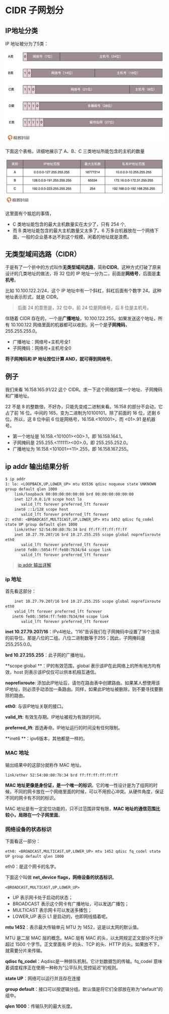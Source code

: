 # CIDR 子网划分

## IP地址分类

IP 地址被分为了5类：

![](assets/ip地址分类.jpg)

下面这个表格，详细地展示了 A、B、C 三类地址所能包含的主机的数量

![](assets/ip地址分类2.jpg)

这里面有个尴尬的事情，

* C 类地址能包含的最大主机数量实在太少了，只有 254 个,
* 而 B 类地址能包含的最大主机数量又太多了。6 万多台机器放在一个网络下面，一般的企业基本达不到这个规模，闲着的地址就是浪费。





## 无类型域间选路（CIDR）

于是有了一个折中的方式叫作**无类型域间选路**，简称**CIDR**。这种方式打破了原来设计的几类地址的做法，将 32 位的 IP 地址一分为二，前面是**网络号**，后面是**主机号**。

比如 10.100.122.2/24，这个 IP 地址中有一个斜杠，斜杠后面有个数字 24。这种地址表示形式，就是 CIDR。

> 后面 24 的意思是，32 位中，前 24 位是网络号，后 8 位是主机号。

伴随着 CIDR 存在的，一个是**广播地址**，10.100.122.255。如果发送这个地址，所有 10.100.122 网络里面的机器都可以收到。另一个是**子网掩码**，255.255.255.0。

* 广播地址：网络号+主机号全1
* 子网掩码：网络号+主机号全0

**将子网掩码和 IP 地址按位计算 AND，就可得到网络号**。





## 例子

我们来看 16.158.165.91/22 这个 CIDR。求一下这个网络的第一个地址、子网掩码和广播地址。

22 不是 8 的整数倍，不好办，只能先变成二进制来看。16.158 的部分不会动，它占了前 16 位。中间的 165，变为二进制为‭10100101‬。除了前面的 16 位，还剩 6 位。所以，这 8 位中前 6 位是网络号，16.158.<101001>，而 <01>.91 是机器号。

* 第一个地址是 16.158.<101001><00>.1，即 16.158.164.1。
* 子网掩码是 255.255.<111111><00>.0，即 255.255.252.0。
* 广播地址为 16.158.<101001><11>.255，即 16.158.167.255。



## ip addr 输出结果分析

```shell
$ ip addr
1: lo: <LOOPBACK,UP,LOWER_UP> mtu 65536 qdisc noqueue state UNKNOWN group default qlen 1000
    link/loopback 00:00:00:00:00:00 brd 00:00:00:00:00:00
    inet 127.0.0.1/8 scope host lo
       valid_lft forever preferred_lft forever
    inet6 ::1/128 scope host 
       valid_lft forever preferred_lft forever
2: eth0: <BROADCAST,MULTICAST,UP,LOWER_UP> mtu 1452 qdisc fq_codel state UP group default qlen 1000
    link/ether 52:54:00:80:7b:34 brd ff:ff:ff:ff:ff:ff
    inet 10.27.79.207/16 brd 10.27.255.255 scope global noprefixroute eth0
       valid_lft forever preferred_lft forever
    inet6 fe80::5054:ff:fe80:7b34/64 scope link 
       valid_lft forever preferred_lft forever
```

> [ip addr 输出详解](https://blog.csdn.net/wangyunzhong/article/details/109224075)



### ip 地址

首先看这部分：

```shell
	inet 10.27.79.207/16 brd 10.27.255.255 scope global noprefixroute eth0
	valid_lft forever preferred_lft forever
   inet6 fe80::5054:ff:fe80:7b34/64 scope link 
       valid_lft forever preferred_lft forever
```

**inet 10.27.79.207/16**：IPv4地址。“/16”告诉我们在子网掩码中设置了16个连续的前导位。那是八位的二组。八位二进制数等于255；因此，子网掩码是255.255.0.0。

**brd 10.27.255.255**：此子网的广播地址。

**scope global **：IP的有效范围，global 表示该IP在此网络上的所有地方均有效，host 则表示该IP仅仅可以供本机相互通信。

**noprefixroute**: 添加此IP地址后，请勿在路由表中创建路由。如果某人想使用该IP地址，则必须手动添加一条路由。同样，如果此IP地址被删除，则不要寻找要删除的路由。

**eth0**: 与该IP地址关联的接口。

**valid_lft**: 有效生存期。IP地址被视为有效的时间。

**preferred_lft**: 首选寿命。IP地址运行的时间没有任何限制。

**inet6 **：ipv6版本，其他都是一样的。





### MAC 地址

输出结果中的这部分就称作 MAC 地址。

```shell
link/ether 52:54:00:80:7b:34 brd ff:ff:ff:ff:ff:ff
```

**MAC 地址更像是身份证，是一个唯一的标识**。它的唯一性设计是为了组网的时候，不同的网卡放在一个网络里面的时候，可以不用担心冲突。从硬件角度，保证不同的网卡有不同的标识。

MAC 地址是有一定定位功能的，只不过范围非常有限，**MAC 地址的通信范围比较小，局限在一个子网里面**。





### 网络设备的状态标识

下面看这一部分：

```shell
eth0: <BROADCAST,MULTICAST,UP,LOWER_UP> mtu 1452 qdisc fq_codel state UP group default qlen 1000
```

eth0：是这个网卡的名字。

下面这个叫做 **net_device flags，网络设备的状态标识**。

```shell
<BROADCAST,MULTICAST,UP,LOWER_UP>
```

* UP 表示网卡处于启动的状态；
* BROADCAST 表示这个网卡有广播地址，可以发送广播包；
* MULTICAST 表示网卡可以发送多播包；
* LOWER_UP 表示 L1 是启动的，也即网线插着呢。

**mtu 1452**：表示最大传输单元 MTU 为 1452，这是以太网的默认值。

MTU 是二层 MAC 层的概念。MAC 层有 MAC 的头，以太网规定正文部分不允许超过 1500 个字节。正文里面有 IP 的头、TCP 的头、HTTP 的头。如果放不下，就需要分片来传输。

**qdisc fq_codel**：Aqdisc是一种排队机制。它计划数据包的传输。fq_codel 意味着调度程序正在使用一种称为“公平队列,受控延迟”的规则。

**state UP**：网络可以运行并且存在连接

**group default**：接口可以按逻辑分组。默认值是将它们全部放在称为“default”的组中。

**qlen 1000**：传输队列的最大长度。